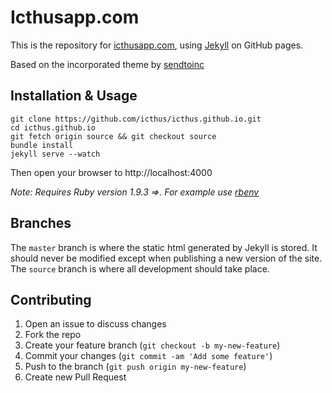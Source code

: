 # Icthusapp.com
This is the repository for [icthusapp.com](http://icthusapp.com), using [Jekyll](http://jekyllrb.com) on GitHub pages. 

Based on the incorporated theme by [sendtoinc](http://blog.sendtoinc.com)

## Installation & Usage
    git clone https://github.com/icthus/icthus.github.io.git
    cd icthus.github.io
    git fetch origin source && git checkout source
    bundle install
    jekyll serve --watch

Then open your browser to http://localhost:4000

_Note: Requires Ruby version 1.9.3 =>. For example use [rbenv](https://github.com/sstephenson/rbenv)_   

## Branches
The `master` branch is where the static html generated by Jekyll is stored. It should never be modified except when publishing a new version of the site. The `source` branch is where all development should take place. 

## Contributing
1. Open an issue to discuss changes
2. Fork the repo
3. Create your feature branch (`git checkout -b my-new-feature`)
4. Commit your changes (`git commit -am 'Add some feature'`)
5. Push to the branch (`git push origin my-new-feature`)
6. Create new Pull Request
